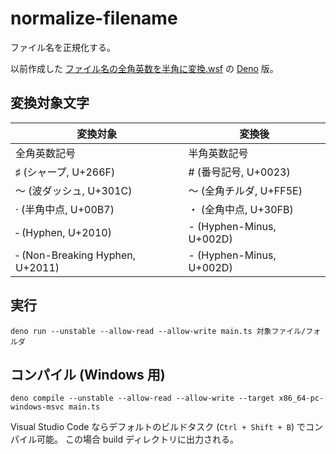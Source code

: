 # normalize-filename

ファイル名を正規化する。

以前作成した
[ファイル名の全角英数を半角に変換.wsf](https://github.com/saasan/WSH/blob/master/%E3%83%95%E3%82%A1%E3%82%A4%E3%83%AB%E5%90%8D%E3%81%AE%E5%85%A8%E8%A7%92%E8%8B%B1%E6%95%B0%E3%82%92%E5%8D%8A%E8%A7%92%E3%81%AB%E5%A4%89%E6%8F%9B.wsf)
の
[Deno](https://deno.land/)
版。

## 変換対象文字

|変換対象|変換後|
|-|-|
|全角英数記号|半角英数記号|
|♯ (シャープ, U+266F)|# (番号記号, U+0023)|
|〜 (波ダッシュ, U+301C)|～ (全角チルダ, U+FF5E)|
|· (半角中点, U+00B7)|・ (全角中点, U+30FB)|
|‐ (Hyphen, U+2010)|- (Hyphen-Minus, U+002D)|
|‑ (Non-Breaking Hyphen, U+2011)|- (Hyphen-Minus, U+002D)|

## 実行

    deno run --unstable --allow-read --allow-write main.ts 対象ファイル/フォルダ

## コンパイル (Windows 用)

    deno compile --unstable --allow-read --allow-write --target x86_64-pc-windows-msvc main.ts

Visual Studio Code ならデフォルトのビルドタスク
(`Ctrl + Shift + B`) でコンパイル可能。
この場合 build ディレクトリに出力される。
